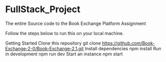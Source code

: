 # FullStack_Project
The entire Source code to the Book Exchange Platform Assignment

Follow the steps below to run this on your local machine.

Getting Started
Clone this repository
git clone https://github.com/Book-Exchange-2-0/Book-Exchange-2.1.git
Install dependencies
npm install
Run in development
npm run dev
Start an instance
npm start

